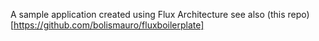 A sample application created using Flux Architecture
see also (this repo)[https://github.com/bolismauro/fluxboilerplate]